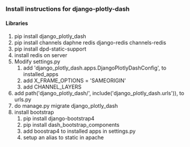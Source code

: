 ### Install instructions for django-plotly-dash
#### Libraries
1. pip install django_plotly_dash
1. pip install channels daphne redis django-redis channels-redis
1. pip install dpd-static-support
1. install redis on server
1. Modify settings.py
    1. add 'django_plotly_dash.apps.DjangoPlotlyDashConfig', to installed_apps
    1. add X_FRAME_OPTIONS = 'SAMEORIGIN'
    1. add CHANNEL_LAYERS
1. add path('django_plotly_dash/', include('django_plotly_dash.urls')), to urls.py
1. do manage.py migrate django_plotly_dash
1. install bootstrap
    1. pip install django-bootstrap4
    1. pip install dash_bootstrap_components
    1. add boostrap4 to installed apps in settings.py
    1. setup an alias to static in apache 
